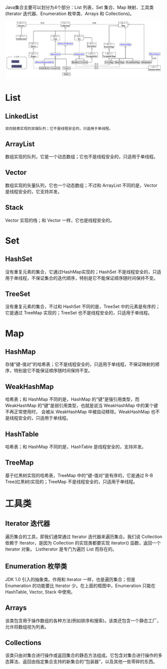 Java集合主要可以划分为4个部分：List 列表、Set 集合、Map 映射、工具类(Iterator 迭代器、Enumeration 枚举类、Arrays 和 Collections)。

![Java集合](/static/base/Collection.jpg)

# List

## LinkedList
    双向链表实现的双端队列；它不是线程安全的，只适用于单线程。
## ArrayList
数组实现的队列，它是一个动态数组；它也不是线程安全的，只适用于单线程。
## Vector
数组实现的矢量队列，它也一个动态数组；不过和 ArrayList 不同的是，Vector 是线程安全的，它支持并发。
## Stack
Vector 实现的栈；和 Vector 一样，它也是线程安全的。

# Set
## HashSet
没有重复元素的集合，它通过HashMap实现的；HashSet 不是线程安全的，只适用于单线程，不保证集合的迭代顺序，特别是它不能保证顺序随时间保持不变。
## TreeSet
没有重复元素的集合，不过和 HashSet 不同的是，TreeSet 中的元素是有序的；它是通过 TreeMap 实现的；TreeSet 也不是线程安全的，只适用于单线程。

# Map

## HashMap
存储“键-值对”的哈希表；它不是线程安全的，只适用于单线程，不保证映射的顺序，特别是它不能保证顺序随时间保持不变。
## WeakHashMap
哈希表；和 HashMap 不同的是，HashMap 的“键”是强引用类型，而 WeakHashMap 的“键”是弱引用类型，也就是说当 WeakHashMap 中的某个键不再正常使用时，
会被从 WeakHashMap 中被自动移除。WeakHashMap 也不是线程安全的，只适用于单线程。
## HashTable
哈希表；和 HashMap 不同的是，HashTable 是线程安全的，支持并发。
## TreeMap
基于红黑树实现的哈希表，TreeMap 中的“键-值对”是有序的，它是通过 R-B Tree(红黑树)实现的；TreeMap 不是线程安全的，只适用于单线程。

# 工具类

## Iterator 迭代器
遍历集合的工具，即我们通常通过 Iterator 迭代器来遍历集合。我们说 Collection 依赖于 Iterator，是因为 Collection 的实现类都要实现 iterator() 函数，返回一个 Iterator 对象。
ListIterator 是专门为遍历 List 而存在的。
## Enumeration 枚举类
JDK 1.0 引入的抽象类。作用和 Iterator 一样，也是遍历集合；但是 Enumeration 的功能要比 Iterator 少。在上面的框图中，Enumeration 只能在 HashTable, Vector, Stack 中使用。
## Arrays
该类包含用于操作数组的各种方法(例如排序和搜索)。该类还包含一个静态工厂，允许将数组视为列表。
## Collections
该类只由对集合进行操作或返回集合的静态方法组成。它包含对集合进行操作的多态算法、返回由指定集合支持的新集合的“包装器”，以及其他一些零碎的东西。